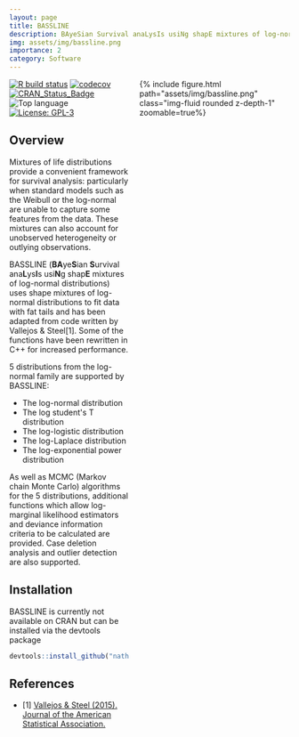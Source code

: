 ```yaml
---
layout: page
title: BASSLINE
description: BAyeSian Survival anaLysIs usiNg shapE mixtures of log-normal distributions
img: assets/img/bassline.png
importance: 2
category: Software
---
```


<style type="text/css">
.sidebar {
    height: 100%;
    width: 250px;
    float: right;
    top: 10;
    padding-left: 20px;
    padding-right: 20px;
}
.sidebar div {
    padding: 40px;
    display: block;
    float: left; 
}
</style>


<div class = "sidebar">
{% include figure.html path="assets/img/bassline.png" class="img-fluid rounded z-depth-1" zoomable=true%}
</div>


<!-- badges: start -->
[![R build status](https://github.com/nathansam/BASSLINE/workflows/R-CMD-check/badge.svg)](https://github.com/nathansam/BASSLINE/actions)
[![codecov](https://codecov.io/gh/nathansam/BASSLINE/branch/master/graph/badge.svg)](https://codecov.io/gh/nathansam/BASSLINE)
[![CRAN\_Status\_Badge](https://www.r-pkg.org/badges/version/BASSLINE)](https://cran.r-project.org/package=BASSLINE)
![Top language](https://img.shields.io/github/languages/top/nathansam/BASSLINE)
[![License: GPL-3](https://img.shields.io/badge/License-GPL3-green.svg)](https://opensource.org/licenses/GPL-3.0)
<!-- badges: end -->

## Overview

Mixtures of life distributions provide a convenient framework for survival
analysis: particularly when standard models such as the Weibull or the
log-normal are unable to capture some features from the data. These mixtures
can also account for unobserved heterogeneity or outlying observations.  

BASSLINE (**BA**ye**S**ian **S**urvival ana**L**ys**I**s usi**N**g shap**E**
mixtures of log-normal distributions) uses shape mixtures of log-normal 
distributions to fit data with fat tails and has been adapted from code written
by Vallejos & Steel[1]. Some of the functions have been rewritten in C++ for
increased performance.

5 distributions from the log-normal family are supported by BASSLINE:

* The log-normal distribution
* The log student's T distribution
* The log-logistic distribution
* The log-Laplace distribution
* The log-exponential power distribution

As well as MCMC (Markov chain Monte Carlo) algorithms for the 5
distributions, additional functions which allow log-marginal likelihood
estimators and deviance information  criteria to be calculated are provided.
Case deletion analysis and outlier detection are also supported.


## Installation

BASSLINE is currently not available on CRAN but can be installed via the
devtools package

```R
devtools::install_github("nathansam/BASSLINE")
```

## References 
- [1] <a href="http://dx.doi.org/10.1080/01621459.2014.923316">Vallejos & Steel (2015). Journal of the American Statistical Association. </a>
